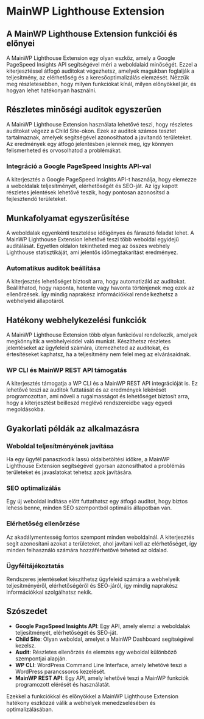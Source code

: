 # MainWP Lighthouse Extension

## A MainWP Lighthouse Extension funkciói és előnyei

A MainWP Lighthouse Extension egy olyan eszköz, amely a Google PageSpeed Insights API segítségével méri a weboldalaid minőségét. Ezzel a kiterjesztéssel átfogó auditokat végezhetsz, amelyek magukban foglalják a teljesítmény, az elérhetőség és a keresőoptimalizálás elemzését. Nézzük meg részletesebben, hogy milyen funkciókat kínál, milyen előnyökkel jár, és hogyan lehet hatékonyan használni.

## Részletes minőségi auditok egyszerűen

A MainWP Lighthouse Extension használata lehetővé teszi, hogy részletes auditokat végezz a Child Site-okon. Ezek az auditok számos tesztet tartalmaznak, amelyek segítségével azonosíthatod a javítandó területeket. Az eredmények egy átfogó jelentésben jelennek meg, így könnyen felismerheted és orvosolhatod a problémákat.

### Integráció a Google PageSpeed Insights API-val

A kiterjesztés a Google PageSpeed Insights API-t használja, hogy elemezze a weboldalak teljesítményét, elérhetőségét és SEO-ját. Az így kapott részletes jelentések lehetővé teszik, hogy pontosan azonosítsd a fejlesztendő területeket.

## Munkafolyamat egyszerűsítése

A weboldalak egyenkénti tesztelése időigényes és fárasztó feladat lehet. A MainWP Lighthouse Extension lehetővé teszi több weboldal egyidejű auditálását. Egyetlen oldalon tekintheted meg az összes webhely Lighthouse statisztikáját, ami jelentős időmegtakarítást eredményez.

### Automatikus auditok beállítása

A kiterjesztés lehetőséget biztosít arra, hogy automatizáld az auditokat. Beállíthatod, hogy naponta, hetente vagy havonta történjenek meg ezek az ellenőrzések. Így mindig naprakész információkkal rendelkezhetsz a webhelyeid állapotáról.

## Hatékony webhelykezelési funkciók

A MainWP Lighthouse Extension több olyan funkcióval rendelkezik, amelyek megkönnyítik a webhelyeiddel való munkát. Készíthetsz részletes jelentéseket az ügyfeleid számára, ütemezheted az auditokat, és értesítéseket kaphatsz, ha a teljesítmény nem felel meg az elvárásaidnak.

### WP CLI és MainWP REST API támogatás

A kiterjesztés támogatja a WP CLI és a MainWP REST API integrációját is. Ez lehetővé teszi az auditok futtatását és az eredmények lekérését programozottan, ami növeli a rugalmasságot és lehetőséget biztosít arra, hogy a kiterjesztést beilleszd meglévő rendszereidbe vagy egyedi megoldásokba.

## Gyakorlati példák az alkalmazásra

### Weboldal teljesítményének javítása

Ha egy ügyfél panaszkodik lassú oldalbetöltési időkre, a MainWP Lighthouse Extension segítségével gyorsan azonosíthatod a problémás területeket és javaslatokat tehetsz azok javítására.

### SEO optimalizálás

Egy új weboldal indítása előtt futtathatsz egy átfogó auditot, hogy biztos lehess benne, minden SEO szempontból optimális állapotban van.

### Elérhetőség ellenőrzése

Az akadálymentesség fontos szempont minden weboldalnál. A kiterjesztés segít azonosítani azokat a területeket, ahol javítani kell az elérhetőséget, így minden felhasználó számára hozzáférhetővé teheted az oldalad.

### Ügyféltájékoztatás

Rendszeres jelentéseket készíthetsz ügyfeleid számára a webhelyeik teljesítményéről, elérhetőségéről és SEO-járól, így mindig naprakész információkkal szolgálhatsz nekik.

## Szószedet

- **Google PageSpeed Insights API**: Egy API, amely elemzi a weboldalak teljesítményét, elérhetőségét és SEO-ját.
- **Child Site**: Olyan weboldal, amelyet a MainWP Dashboard segítségével kezelsz.
- **Audit**: Részletes ellenőrzés és elemzés egy weboldal különböző szempontjai alapján.
- **WP CLI**: WordPress Command Line Interface, amely lehetővé teszi a WordPress parancssoros kezelését.
- **MainWP REST API**: Egy API, amely lehetővé teszi a MainWP funkciók programozott elérését és használatát.

Ezekkel a funkciókkal és előnyökkel a MainWP Lighthouse Extension hatékony eszközzé válik a webhelyek menedzselésében és optimalizálásában.